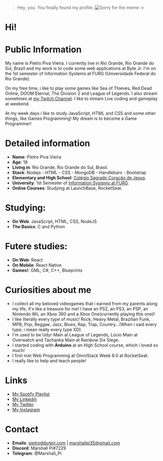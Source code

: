 > Hey, you. You finally found my profile.
![Sorry for the meme :v](https://i.kym-cdn.com/entries/icons/original/000/027/553/Quotyou_youre_finally_awake__1002f069a64ef5426a2aa33b2b92e4f2.jpg "You're finally awake")

# Hi!

# Public Information
My name is Pietro Piva Vieira. I currently live in Rio Grande, Rio Grande do Sul, Brazil and my work is to code some web applications at Byte Jr.
I'm on the 1st semester of Information Systems at FURG (Universidade Federal do Rio Grande).

On my free time, i like to play some games like Sea of Thieves, Red Dead Online, DOOM Eternal, The Division 2 and League of Legends.
I also stream sometimes at [my Twitch Channel](https://www.twitch.tv/marshall_pi). I like to stream Live coding and gameplay at weekend.

At my week days i like to study JavaScript, HTML and CSS and some other things, like Games Programming!
My dream is to become a Game Programmer!

# Detailed information
* **Name**: Pietro Piva Vieira
* **Age**: 18
* **Living in**: Rio Grande, Rio Grande do Sul, Brasil.
* **Stack**: Nodejs - HTML - CSS - MongoDB - Handlebars - Bootstrap
* **Elementary and High School**: [Colégio Sagrado Coração de Jesus](https://www.facebook.com/colegiosagradorg/).
* **University**: 1st Semester of [Information Systems at FURG](https://sistemas.furg.br/sistemas/paginaFURG/publico/bin/cursos/tela_qsl_visual.php?cd_curso=252*318).
* **Online Courses**: Studying at LaunchBase, RocketSeat.

# Studying:
* **On Web**: JavaScript, HTML, CSS, NodeJS
* **The Basics**: C and Python

# Futere studies:
* **On Web**: React
* **On Mobile**: React Native
* **Games!**: GML, C#, C++, Blueprints

# Curiosities about me
* I collect all my beloved videogames that i earned from my parents along my life, it's like a treasure for me! I have an PS2, an PS3, an PSP, an Nintendo Wii, an Xbox 360 and a Xbox One(currently playing this one)!
* I like literally every type of music! Rock, Heavy Metal, Brazilian Funk, MPB, Pop, Reggae, Jazz, Blues, Rap, Trap, Country...(When i said every type, i mean really every type XD).
* I'm used to be Udyr Main at League of Legends, Lúcio Main at Overwatch and Tachanka Main at Rainbow Six Siege.
* I started coding with **Arduino** at an High School course, which i loved so much!
* I first met Web Programming at OmniStack Week 8.0 at RocketSeat.
* I really like to help and teach people!

# Links
* [My Spotify Playlist](https://open.spotify.com/playlist/5oHIpeFo7RO0zfhSiTk0NA?si=oQHWKDjOSLGklACp9_R9bA)
* [My Linkedin](https://www.linkedin.com/in/pietro-vieira/)
* [My Twitter](https://twitter.com/Marshall__Pi)
* [My Instagram](https://www.instagram.com/marshall_pi/)

# Contact
* **Emails**: pietro@bytejr.com | marshallpi35@gmail.com
* **Discord**: Marshall Pi#7229
* **Telegram**: @Marshall_Pi
